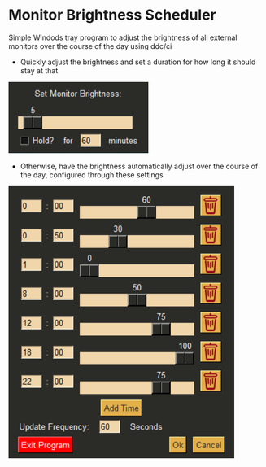 # Monitor Brightness Scheduler
Simple Windods tray program to adjust the brightness of all external monitors over the course of the day using ddc/ci

* Quickly adjust the brightness and set a duration for how long it should stay at that

![Brightness Slider](https://github.com/amrahm/MonitorBrightnessScheduler/blob/main/sample_images/slider.png?raw=true)

* Otherwise, have the brightness automatically adjust over the course of the day, configured through these settings

![Settings](https://github.com/amrahm/MonitorBrightnessScheduler/blob/main/sample_images/settings.png?raw=true)
